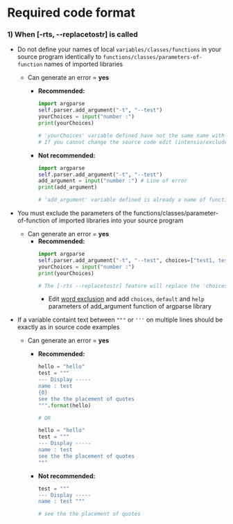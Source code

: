 # Required code format

### 1) When [-rts, --replacetostr] is called
- Do not define your names of local `variables/classes/functions` in your source program identically to `functions/classes/parameters-of-function` names of imported libraries
    - Can generate an error = **yes**
        - **Recommended:**
            ```python
            import argparse
            self.parser.add_argument("-t", "--test")
            yourChoices = input("number :")
            print(yourChoices)

            # 'yourChoices' variable defined have not the same name with function or parameter of function/class of argparse library, so 'add_arguments' will not be replaced by [-rts --replacetostr] feature
            # If you cannot change the source code edit (intensio/exclude/string_to_string_mixed/exclude_word_by_user.txt) word that will you want exclude
            ```

        - **Not recommended:**
            ```python
            import argparse
            self.parser.add_argument("-t", "--test")
            add_argument = input("number :") # Line of error
            print(add_argument)

            # 'add_argument' variable defined is already a name of function of argparse library, all 'add_arguments' will be replaced by [-rts --replacetostr] feature
            ```

- You must exclude the parameters of the functions/classes/parameter-of-function of imported libraries into your source program
    - Can generate an error = **yes**
        - **Recommended:**
            ```python
            import argparse
            self.parser.add_argument("-t", "--test", choices=["test1, test2"], default="test1", help="this is a test !")
            yourChoices = input("number :")
            print(yourChoices)
            
            # The [-rts --replacetostr] feature will replace the 'choices', 'default' and 'help' parameters of 'add_argument' function from argparse library, because their syntaxes is -> 'parameter=', except if you have exclude their words in 'intensio/exclude/string_to_string_mixed/exclude_word_by_user.txt'
            ```
            - Edit [word exclusion](../../intensio/exclude/string_to_string_mixed/exclude_word_by_user.txt) and add `choices`, `default` and `help` parameters of add_argument function of argparse library


- If a variable containt text between `"""` or `'''` on multiple lines should be exactly as in source code examples
    - Can generate an error = **yes**
        - **Recommended:**
            ```python
            hello = "hello"
            test = """
            --- Display -----
            name : test
            {0}
            see the the placement of quotes 
            """.format(hello)
            
            # OR

            hello = "hello"
            test = """
            --- Display -----
            name : test
            see the the placement of quotes 
            """
            ```

        - **Not recommended:**
            ```python
            test = """
            --- Display -----
            name : test """

            # see the the placement of quotes 
            ```